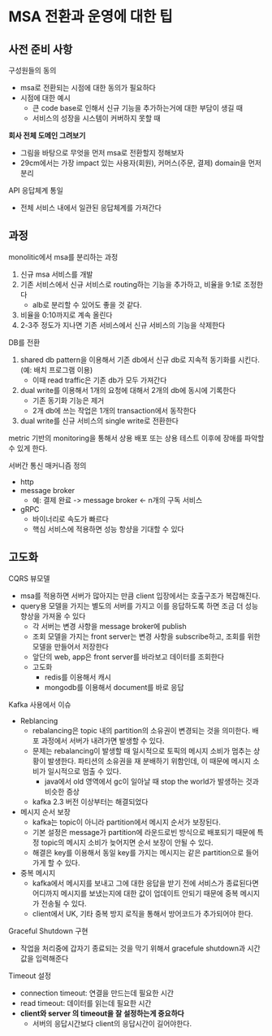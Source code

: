 # MSA 전환과 운영에 대한 팁
## 사전 준비 사항
구성원들의 동의
- msa로 전환되는 시점에 대한 동의가 필요하다
- 시점에 대한 예시
   - 큰 code base로 인해서 신규 기능을 추가하는거에 대한 부담이 생길 때
   - 서비스의 성장을 시스템이 커버하지 못할 때

__회사 전체 도메인 그려보기__
- 그림을 바탕으로 무엇을 먼저 msa로 전환할지 정해보자
- 29cm에서는 가장 impact 있는 사용자(회원), 커머스(주문, 결제) domain을 먼저 분리

API 응답체계 통일
- 전체 서비스 내에서 일관된 응답체계를 가져간다

## 과정
monolitic에서 msa를 분리하는 과정
1. 신규 msa 서비스를 개발
2. 기존 서비스에서 신규 서비스로 routing하는 기능을 추가하고, 비율을 9:1로 조정한다
   - alb로 분리할 수 있어도 좋을 것 같다. 
3. 비율을 0:10까지로 계속 올린다
4. 2-3주 정도가 지나면 기존 서비스에서 신규 서비스의 기능을 삭제한다

DB를 전환
1. shared db pattern을 이용해서 기존 db에서 신규 db로 지속적 동기화를 시킨다. (예: 배치 프로그램 이용)
   - 이때 read traffic은 기존 db가 모두 가져간다
2. dual write를 이용해서 1개의 요청에 대해서 2개의 db에 동시에 기록한다
   - 기존 동기화 기능은 제거
   - 2개 db에 쓰는 작업은 1개의 transaction에서 동작한다
3. dual write를 신규 서비스의 single write로 전환한다

metric 기반의 monitoring을 통해서 상용 배포 또는 상용 테스트 이후에 장애를 파악할 수 있게 한다. 

서버간 통신 매커니즘 정의
- http
- message broker
   - 예: 결제 완료 -> message broker <- n개의 구독 서비스
- gRPC
   - 바이너리로 속도가 빠르다
   - 핵심 서비스에 적용하면 성능 항샹을 기대할 수 있다

## 고도화
CQRS 뷰모델
- msa를 적용하면 서버가 많아지는 만큼 client 입장에서는 호출구조가 복잡해진다. 
- query용 모델을 가지는 별도의 서버를 가지고 이를 응답하도록 하면 조금 더 성능 향상을 가져올 수 있다
   - 각 서버는 변경 사항을 message broker에 publish
   - 조회 모델을 가지는 front server는 변경 사항을 subscribe하고, 조회를 위한 모델을 만들어서 저장한다
   - 앞단의 web, app은 front server를 바라보고 데이터를 조회한다
   - 고도화
      - redis를 이용해서 캐시
      - mongodb를 이용해서 document를 바로 응답

Kafka 사용에서 이슈 
- Reblancing
   - rebalancing은 topic 내의 partition의 소유권이 변경되는 것을 의미한다. 배포 과정에서 서버가 내려가면 발생할 수 있다.
   - 문제는 rebalancing이 발생할 때 일시적으로 토픽의 메시지 소비가 멈추는 상황이 발생한다. 파티션의 소유권을 재 분배하기 위함인데, 이 때문에 메시지 소비가 일시적으로 멈출 수 있다. 
      - java에서 old 영역에서 gc이 일아날 때 stop the world가 발생하는 것과 비슷한 증상
   - kafka 2.3 버전 이상부터는 해결되었다
- 메시지 순서 보장
   - kafka는 topic이 아니라 partition에서 메시지 순서가 보장된다.
   - 기본 설정은 message가 partition에 라운드로빈 방식으로 배포되기 때문에 특정 topic의 메시지 소비가 늦어지면 순서 보장이 안될 수 있다. 
   - 해결은 key를 이용해서 동일 key를 가지는 메시지는 같은 partition으로 들어가게 할 수 있다. 
- 중복 메시지 
   - kafka에서 메시지를 보내고 그에 대한 응답을 받기 전에 서비스가 종료된다면 어디까지 메시지를 보냈는지에 대한 값이 업데이트 안되기 때문에 중복 메시지가 전송될 수 있다.
   - client에서 UK, 기타 중복 방지 로직을 통해서 방어코드가 추가되어야 한다. 

Graceful Shutdown 구현
- 작업을 처리중에 갑자기 종료되는 것을 막기 위해서 gracefule shutdown과 시간 값을 입력해준다

Timeout 설정
- connection timeout: 연결을 만드는데 필요한 시간
- read timeout: 데이터를 읽는데 필요한 시간
- __client와 server 의 timeout을 잘 설정하는게 중요하다__
   - 서버의 응답시간보다 client의 응답시간이 길어야한다. 